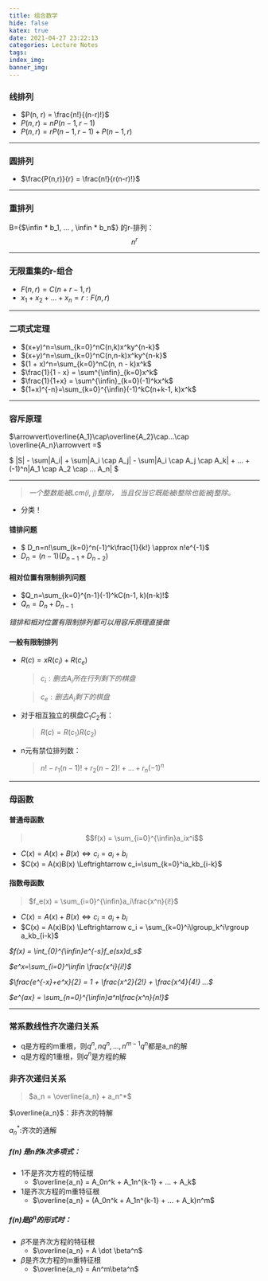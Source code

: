 ```yaml
---
title: 组合数学
hide: false
katex: true
date: 2021-04-27 23:22:13
categories: Lecture Notes
tags:
index_img:
banner_img:
---
```


### 线排列

* $P(n, r) = \frac{n!}{(n-r)!}$
* $P(n, r) = nP(n-1, r-1)$
* $P(n,r) = rP(n-1, r-1) + P(n-1, r)$

---

### 圆排列

* $\frac{P(n,r)}{r} = \frac{n!}{r(n-r)!}$

---

### 重排列

B={$\infin * b_1, … , \infin * b_n$} 的r-排列：$$n^r$$

---

### 无限重集的r-组合

* $F(n,r) = C(n + r - 1, r)$
* $x_1 + x_2 + … + x_n = r  :  F(n, r)$

---

### 二项式定理

* $(x+y)^n=\sum_{k=0}^nC(n,k)x^ky^{n-k}$
* $(x+y)^n=\sum_{k=0}^nC(n,n-k)x^ky^{n-k}$
* $(1 + x)^n=\sum_{k=0}^nC(n, n - k)x^k$
* $\frac{1}{1 - x} = \sum^{\infin}_{k=0}x^k$
* $\frac{1}{1+x} = \sum^{\infin}_{k=0}(-1)^kx^k$
* $(1+x)^{-n}=\sum_{k=0}^{\infin}(-1)^kC(n+k-1, k)x^k$

---

### 容斥原理

$\arrowvert\overline{A_1}\cap\overline{A_2}\cap…\cap \overline{A_n}\arrowvert =$

$ |S| - \sum|A_i| + \sum|A_i \cap A_j| - \sum|A_i \cap A_j \cap A_k| + … + (-1)^n|A_1 \cap A_2 \cap … A_n| $

---

> *一个整数能被Lcm(i, j)整除， 当且仅当它既能被i整除也能被j整除。*

* 分类！

#### 错排问题

* $ D_n=n!\sum_{k=0}^n(-1)^k\frac{1}{k!} \approx n!e^{-1}$
* $D_n = (n-1)(D_{n-1}+D_{n-2})$

#### 相对位置有限制排列问题

* $Q_n=\sum_{k=0}^{n-1}(-1)^kC(n-1, k)(n-k)!$
* $Q_n = D_n + D_{n-1}$

*错排和相对位置有限制排列都可以用容斥原理直接做*

#### 一般有限制排列

* $R(c) = xR(c_i) + R(c_e)$

  > $c_i:删去A_i所在行列剩下的棋盘$

  > $c_e:删去A_i剩下的棋盘$

* 对于相互独立的棋盘$C_1C_2$有：

  > $R(c) = R(c_1)R(c_2)$

* n元有禁位排列数：

  > $n! - r_1(n-1)! + r_2(n-2)! + … + r_n(-1)^n$


---

### 母函数

#### 普通母函数

>  $$f(x) = \sum_{i=0}^{\infin}a_ix^i$$

* $C(x) = A(x) + B(x)\Leftrightarrow c_i=a_i+b_i$
* $C(x) = A(x)B(x) \Leftrightarrow c_i=\sum_{k=0}^ia_kb_{i-k}$

#### 指数母函数

> $f_e(x) = \sum_{i=0}^{\infin}a_i\frac{x^n}{i!}$

* $C(x) = A(x) + B(x) \Leftrightarrow c_i = a_i + b_i$
* $C(x) = A(x)B(x) \Leftrightarrow c_i = \sum_{k=0}^i\lgroup_k^i\rgroup a_kb_{i-k}$

*$f(x) = \int_{0}^{\infin}e^{-s}f_e(sx)d_s$*

*$e^x=\sum_{i=0}^\infin \frac{x^i}{i!}$*

*$\frac{e^{-x}+e^x}{2} = 1 + \frac{x^2}{2!} + \frac{x^4}{4!} …$*

*$e^{ax} = \sum_{n=0}^{\infin}a^n\frac{x^n}{n!}$*

---

### 常系数线性齐次递归关系

* q是方程的m重根，则$q^n,  nq^n, …, n^{m-1}q^n$都是a_n的解
* q是方程的1重根，则$q^n$是方程的解

### 非齐次递归关系

> $a_n = \overline{a_n} + a_n^*$

$\overline{a_n}$：非齐次的特解

$a_n^*:$齐次的通解

##### f(n) 是n的k次多项式：

* 1不是齐次方程的特征根
  * $\overline{a_n} = A_0n^k + A_1n^{k-1} + … + A_k$
* 1是齐次方程的m重特征根
  * $\overline{a_n} = (A_0n^k + A_1n^{k-1} + … + A_k)n^m$

##### f(n)是$\beta^n$的形式时：

* $\beta$不是齐次方程的特征根
  * $\overline{a_n} = A \dot \beta^n$
* $\beta$是齐次方程的m重特征根
  * $\overline{a_n} = An^m\beta^n$

